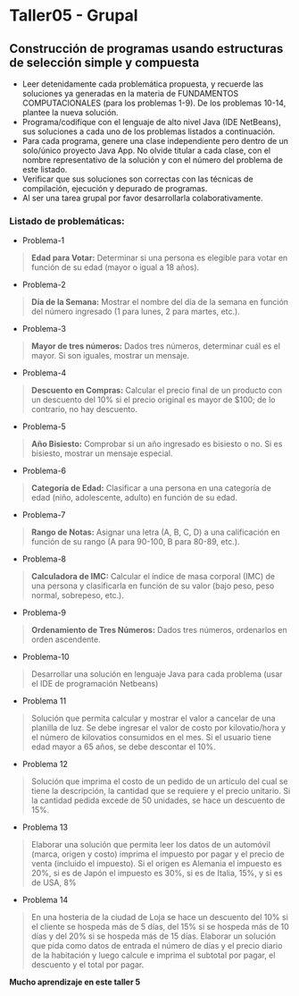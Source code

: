 # Taller05 - Grupal

## Construcción de programas usando estructuras de selección simple y compuesta

* Leer detenidamente cada problemática propuesta, y recuerde las soluciones ya generadas en la materia de FUNDAMENTOS COMPUTACIONALES (para los problemas 1-9). De los problemas 10-14, plantee la nueva solución. 
* Programa/codifíque con el lenguaje de alto nivel Java (IDE NetBeans), sus soluciones a cada uno de los problemas listados a continuación. 
* Para cada programa, genere una clase independiente pero dentro de un solo/único proyecto Java App. No olvide titular a cada clase, con el nombre representativo de la solución y con el número del problema de este listado. 
* Verificar que sus soluciones son correctas con las técnicas de compilación, ejecución y depurado de programas.
* Al ser una tarea grupal por favor desarrollarla colaborativamente. 

### Listado de problemáticas:

* Problema-1
> **Edad para Votar:** Determinar si una persona es elegible para votar en función de su edad (mayor o igual a 18 años).

* Problema-2
> **Día de la Semana:** Mostrar el nombre del día de la semana en función del número ingresado (1 para lunes, 2 para martes, etc.).

* Problema-3
> **Mayor de tres números:** Dados tres números, determinar cuál es el mayor. Si son iguales, mostrar un mensaje.

* Problema-4
> **Descuento en Compras:** Calcular el precio final de un producto con un descuento del 10% si el precio original es mayor de $100; de lo contrario, no hay descuento.

* Problema-5
> **Año Bisiesto:** Comprobar si un año ingresado es bisiesto o no. Si es bisiesto, mostrar un mensaje especial.

* Problema-6
> **Categoría de Edad:** Clasificar a una persona en una categoría de edad (niño, adolescente, adulto) en función de su edad.

* Problema-7
> **Rango de Notas:** Asignar una letra (A, B, C, D) a una calificación en función de su rango (A para 90-100, B para 80-89, etc.).

* Problema-8
> **Calculadora de IMC:** Calcular el índice de masa corporal (IMC) de una persona y clasificarla en función de su valor (bajo peso, peso normal, sobrepeso, etc.). 

* Problema-9
> **Ordenamiento de Tres Números:** Dados tres números, ordenarlos en orden ascendente.

* Problema-10
> Desarrollar una solución en lenguaje Java para cada problema (usar el IDE de programación Netbeans)

* Problema 11
> Solución que permita calcular y mostrar el valor a cancelar de una planilla de luz. Se debe ingresar el valor de costo por kilovatio/hora y el número de kilovatios consumidos en el mes. Si el usuario tiene edad mayor a 65 años, se debe descontar el 10%.

* Problema 12
> Solución que imprima el costo de un pedido de un artículo del cual se tiene la descripción, la cantidad que se requiere y el precio unitario. Si la cantidad pedida excede de 50 unidades, se hace un descuento de 15%.

* Problema 13
>Elaborar una solución que permita leer los datos de un automóvil (marca, origen y costo) imprima el impuesto por pagar y el precio de venta (incluido el impuesto). Si el origen es Alemania el impuesto es 20%, si es de Japón el impuesto es 30%, si es de Italia, 15%, y si es de USA, 8%

* Problema 14
> En una hosteria de la ciudad de Loja se hace un descuento del 10% si el cliente se hospeda más de 5 días, del 15% si se hospeda más de 10 días y del 20% si se hospeda más de 15 días. Elaborar un solución que pida como datos de entrada el número de días y el precio diario de la habitación y luego calcule e imprima el subtotal por pagar, el descuento y el total por pagar.


**Mucho aprendizaje en este taller 5**
